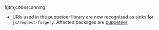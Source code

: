 lgtm,codescanning
* URIs used in the puppeteer library are now recognized as sinks for `js/request-forgery`.
  Affected packages are
    [puppeteer](https://www.npmjs.com/package/puppeteer)
